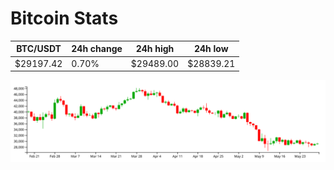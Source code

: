 # Bitcoin Stats

BTC/USDT|24h change|24h high|24h low|
|---|---|---|---|
|$29197.42|0.70%|$29489.00|$28839.21|

<img src="./chart.svg">
